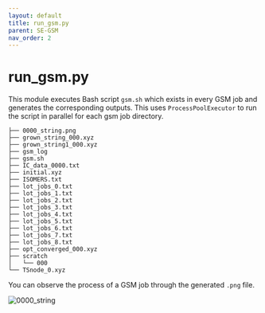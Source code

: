 ```yaml
---
layout: default
title: run_gsm.py
parent: SE-GSM
nav_order: 2
---
```


# run_gsm.py

This module executes Bash script `gsm.sh` which exists in every GSM job and generates the corresponding outputs. This uses `ProcessPoolExecutor` to run the script in parallel for each gsm job directory.

  ```
  ├── 0000_string.png
  ├── grown_string_000.xyz
  ├── grown_string1_000.xyz
  ├── gsm_log
  ├── gsm.sh
  ├── IC_data_0000.txt
  ├── initial.xyz
  ├── ISOMERS.txt
  ├── lot_jobs_0.txt
  ├── lot_jobs_1.txt
  ├── lot_jobs_2.txt
  ├── lot_jobs_3.txt
  ├── lot_jobs_4.txt
  ├── lot_jobs_5.txt
  ├── lot_jobs_6.txt
  ├── lot_jobs_7.txt
  ├── lot_jobs_8.txt
  ├── opt_converged_000.xyz
  ├── scratch
  │   └── 000
  └── TSnode_0.xyz
  ```
  You can observe the process of a GSM job through the generated `.png` file.

  ![0000_string](https://github.com/user-attachments/assets/bd4aab1e-9679-4b8c-ba67-412fec56b5aa)


  
